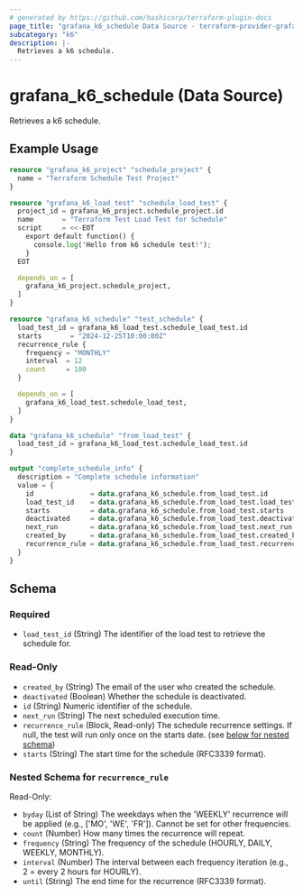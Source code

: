 ```yaml
---
# generated by https://github.com/hashicorp/terraform-plugin-docs
page_title: "grafana_k6_schedule Data Source - terraform-provider-grafana"
subcategory: "k6"
description: |-
  Retrieves a k6 schedule.
---
```


# grafana_k6_schedule (Data Source)

Retrieves a k6 schedule.

## Example Usage

```terraform
resource "grafana_k6_project" "schedule_project" {
  name = "Terraform Schedule Test Project"
}

resource "grafana_k6_load_test" "schedule_load_test" {
  project_id = grafana_k6_project.schedule_project.id
  name       = "Terraform Test Load Test for Schedule"
  script     = <<-EOT
    export default function() {
      console.log('Hello from k6 schedule test!');
    }
  EOT

  depends_on = [
    grafana_k6_project.schedule_project,
  ]
}

resource "grafana_k6_schedule" "test_schedule" {
  load_test_id = grafana_k6_load_test.schedule_load_test.id
  starts       = "2024-12-25T10:00:00Z"
  recurrence_rule {
    frequency = "MONTHLY"
    interval  = 12
    count     = 100
  }

  depends_on = [
    grafana_k6_load_test.schedule_load_test,
  ]
}

data "grafana_k6_schedule" "from_load_test" {
  load_test_id = grafana_k6_load_test.schedule_load_test.id
}

output "complete_schedule_info" {
  description = "Complete schedule information"
  value = {
    id              = data.grafana_k6_schedule.from_load_test.id
    load_test_id    = data.grafana_k6_schedule.from_load_test.load_test_id
    starts          = data.grafana_k6_schedule.from_load_test.starts
    deactivated     = data.grafana_k6_schedule.from_load_test.deactivated
    next_run        = data.grafana_k6_schedule.from_load_test.next_run
    created_by      = data.grafana_k6_schedule.from_load_test.created_by
    recurrence_rule = data.grafana_k6_schedule.from_load_test.recurrence_rule
  }
}
```

<!-- schema generated by tfplugindocs -->
## Schema

### Required

- `load_test_id` (String) The identifier of the load test to retrieve the schedule for.

### Read-Only

- `created_by` (String) The email of the user who created the schedule.
- `deactivated` (Boolean) Whether the schedule is deactivated.
- `id` (String) Numeric identifier of the schedule.
- `next_run` (String) The next scheduled execution time.
- `recurrence_rule` (Block, Read-only) The schedule recurrence settings. If null, the test will run only once on the starts date. (see [below for nested schema](#nestedblock--recurrence_rule))
- `starts` (String) The start time for the schedule (RFC3339 format).

<a id="nestedblock--recurrence_rule"></a>
### Nested Schema for `recurrence_rule`

Read-Only:

- `byday` (List of String) The weekdays when the 'WEEKLY' recurrence will be applied (e.g., ['MO', 'WE', 'FR']). Cannot be set for other frequencies.
- `count` (Number) How many times the recurrence will repeat.
- `frequency` (String) The frequency of the schedule (HOURLY, DAILY, WEEKLY, MONTHLY).
- `interval` (Number) The interval between each frequency iteration (e.g., 2 = every 2 hours for HOURLY).
- `until` (String) The end time for the recurrence (RFC3339 format).
